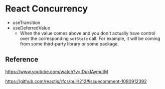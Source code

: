 # React Concurrency

- useTransition
- useDeferredValue
  - When the value comes above and you don't actually have control over the corresponding `setState` call. For example, it will be coming from some third-party library or some package.

## Reference

<https://www.youtube.com/watch?v=lDukIAymutM>

<https://github.com/reactjs/rfcs/pull/212#issuecomment-1080912392>
